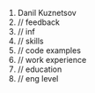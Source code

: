 1. Danil Kuznetsov
2. // feedback
3. // inf
4. // skills
5. // code examples
6. // work experience
7. // education
8. // eng level
